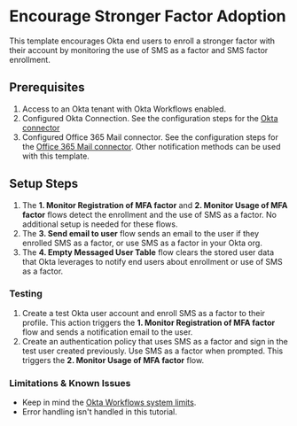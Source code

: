 # Encourage Stronger Factor Adoption

This template encourages Okta end users to enroll a stronger factor with their account by monitoring the use of SMS as a factor and SMS factor enrollment.

## Prerequisites

1. Access to an Okta tenant with Okta Workflows enabled.
1. Configured Okta Connection. See the configuration steps for the [Okta connector](https://help.okta.com/okta_help.htm?type=wf&id=ext-okta)
1. Configured Office 365 Mail connector. See the configuration steps for the [Office 365 Mail connector](https://help.okta.com/okta_help.htm?type=wf&id=ext-office365mail-misc-guidance). Other notification methods can be used with this template.

## Setup Steps

1. The **1. Monitor Registration of MFA factor** and **2. Monitor Usage of MFA factor** flows detect the enrollment and the use of SMS as a factor. No additional setup is needed for these flows.
1. The **3. Send email to user** flow sends an email to the user if they enrolled SMS as a factor, or use SMS as a factor in your Okta org.
1. The **4. Empty Messaged User Table** flow clears the stored user data that Okta leverages to notify end users about enrollment or use of SMS as a factor.

### Testing

1. Create a test Okta user account and enroll SMS as a factor to their profile. This action triggers the **1. Monitor Registration of MFA factor** flow and sends a notification email to the user.
1. Create an authentication policy that uses SMS as a factor and sign in the test user created previously. Use SMS as a factor when prompted. This triggers the **2. Monitor Usage of MFA factor** flow.

### Limitations & Known Issues

* Keep in mind the [Okta Workflows system limits](https://help.okta.com/okta_help.htm?type=wf&id=ext-workflows-system-limits).
* Error handling isn't handled in this tutorial.
